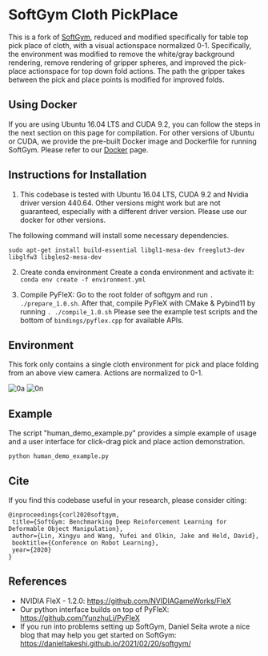 # SoftGym Cloth PickPlace
This is a fork of <a href="https://sites.google.com/view/softgym/home">SoftGym</a>, reduced and modified specifically for table top pick place of cloth, with a visual actionspace normalized 0-1. Specifically, the environment was modified to remove the white/gray background rendering, remove rendering of gripper spheres, and improved the pick-place actionspace for top down fold actions. The path the gripper takes between the pick and place points is modified for improved folds.

## Using Docker
If you are using Ubuntu 16.04 LTS and CUDA 9.2, you can follow the steps in the next section on this page for compilation. For other versions of Ubuntu or CUDA, we provide the pre-built Docker image and Dockerfile for running SoftGym. Please refer to our [Docker](docker/docker.md) page.

## Instructions for Installation
1. This codebase is tested with Ubuntu 16.04 LTS, CUDA 9.2 and Nvidia driver version 440.64. Other versions might work but are not guaranteed, especially with a different driver version. Please use our docker for other versions.

The following command will install some necessary dependencies.
```
sudo apt-get install build-essential libgl1-mesa-dev freeglut3-dev libglfw3 libgles2-mesa-dev
```

2. Create conda environment
   Create a conda environment and activate it: `conda env create -f environment.yml`

3. Compile PyFleX: Go to the root folder of softgym and run `. ./prepare_1.0.sh`. After that, compile PyFleX with CMake & Pybind11 by running `. ./compile_1.0.sh` Please see the example test scripts and the bottom of `bindings/pyflex.cpp` for available APIs.

## Environment
This fork only contains a single cloth environment for pick and place folding from an above view camera.
Actions are normalized to 0-1.

![0a](https://user-images.githubusercontent.com/15622840/186578438-e59002b0-6909-4819-a6a8-f04a43a47f6f.png)
![0n](https://user-images.githubusercontent.com/15622840/186578441-e0cf7f56-93b6-42bb-be79-dc5f5c6e52e6.png)

## Example
The script "human_demo_example.py" provides a simple example of usage and a user interface for click-drag pick and place action demonstration.

```
python human_demo_example.py
```


## Cite
If you find this codebase useful in your research, please consider citing:
```
@inproceedings{corl2020softgym,
 title={SoftGym: Benchmarking Deep Reinforcement Learning for Deformable Object Manipulation},
 author={Lin, Xingyu and Wang, Yufei and Olkin, Jake and Held, David},
 booktitle={Conference on Robot Learning},
 year={2020}
}
```

## References
- NVIDIA FleX - 1.2.0: https://github.com/NVIDIAGameWorks/FleX
- Our python interface builds on top of PyFleX: https://github.com/YunzhuLi/PyFleX
- If you run into problems setting up SoftGym, Daniel Seita wrote a nice blog that may help you get started on SoftGym: https://danieltakeshi.github.io/2021/02/20/softgym/
